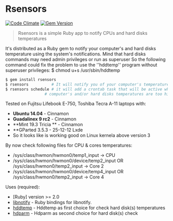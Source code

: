 # Rsensors
[![Code Climate](https://codeclimate.com/github/jacob-mf/rsensors.png)](https://codeclimate.com/github/jacob-mf/rsensors)
[![Gem Version](https://badge.fury.io/rb/rsensors.svg)](http://badge.fury.io/rb/rsensors)

>Rsensors is a simple Ruby app to notify CPUs and hard disks temperatures

It's distributed as a Ruby gem to notify your computer's and hard disks temperature using the system's
notifications. Mind that hard disks commands may need admin privileges or run as superuser
So the following command could fix the problem to use the ''hddtemp'' program without
superuser privileges:
$ chmod u+s /usr/sbin/hddtemp
 
```bash
$ gem install rsensors
$ rsensors          # It will notify you of your computer's temperature
$ rsensors schedule # it will add a crontab task that will be active when the
                 # computer's and/or hard disks temperatures are too high
```

Tested on Fujitsu Lifebook E-750, Toshiba Tecra A-11 laptops with:
 * **Ubuntu 14.04** - Cinnamon
 * **Guadalinex 9 rc2** - Cinnamon
 * **Mint 19.3 Tricia ** - Cinnamon
 * **GParted 3.5.3 - 25-12-12 Lxde
 * So it looks like is working good on Linux kernela above version 3
 
By now check following files for CPU & cores temperatures:
 * /sys/class/hwmon/hwmon0/temp1_input -> CPU
 * /sys/class/hwmon/hwmon0/device/temp2_input OR  /sys/class/hwmon0/temp2_input -> Core 2
 * /sys/class/hwmon/hwmon0/device/temp4_input OR  /sys/class/hwmon0/temp2_input -> Core 4
 
Uses (required):
 * [Ruby] version >= 2.0
 * [libnotify](https://github.com/splattael/libnotify) - Ruby bindings
   for libnotify.
 * [hddtemp](https://linux.die.net/man/8/hddtemp) - Hddtemp as first
   choice for check hard disk(s) temperatures
 * [hdparm](https://linux.die.net/man/8/hdparm) - Hdparm as second
   choice for hard disk(s) check     
